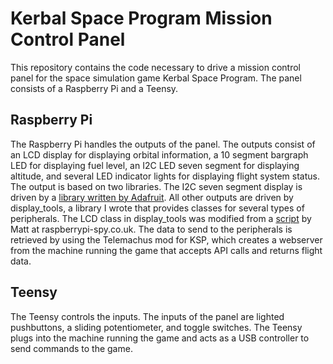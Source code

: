 # Kerbal Space Program Mission Control Panel
This repository contains the code necessary to drive a mission control panel
for the space simulation game Kerbal Space Program. The panel consists of a
Raspberry Pi and a Teensy.

## Raspberry Pi
The Raspberry Pi handles the outputs of the panel. The outputs consist of an
LCD display for displaying orbital information, a 10 segment bargraph LED for
displaying fuel level, an I2C LED seven segment for displaying altitude, and
several LED indicator lights for displaying flight system status. The output
is based on two libraries. The I2C seven segment display is driven by a [library
written by Adafruit](https://github.com/adafruit/Adafruit_Python_LED_Backpack). All other outputs are driven by display_tools, a library
I wrote that provides classes for several types of peripherals. The LCD class
in display_tools was modified from a [script](www.raspberrypi-spy.co.uk/2012/07/16x2-lcd-module-control-using-python/) by Matt at raspberrypi-spy.co.uk.
The data to send to the peripherals is retrieved by using the Telemachus mod
for KSP, which creates a webserver from the machine running the game that
accepts API calls and returns flight data.

## Teensy
The Teensy controls the inputs. The inputs of the panel are lighted pushbuttons,
a sliding potentiometer, and toggle switches. The Teensy plugs into the machine
running the game and acts as a USB controller to send commands to the game.
